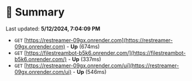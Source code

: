 # 📖 Summary
Last updated: **5/12/2024, 7:04:09 PM**

- `GET` [https://restreamer-09gx.onrender.com](https://restreamer-09gx.onrender.com) - **Up** (674ms)
- `GET` [https://filestreambot-b5k6.onrender.com/](https://filestreambot-b5k6.onrender.com/) - **Up** (337ms)
- `GET` [https://restreamer-09gx.onrender.com/ui](https://restreamer-09gx.onrender.com/ui) - **Up** (546ms)
